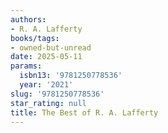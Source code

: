 ```yaml
---
authors:
- R. A. Lafferty
books/tags:
- owned-but-unread
date: 2025-05-11
params:
  isbn13: '9781250778536'
  year: '2021'
slug: '9781250778536'
star_rating: null
title: The Best of R. A. Lafferty
---
```



<!--more-->